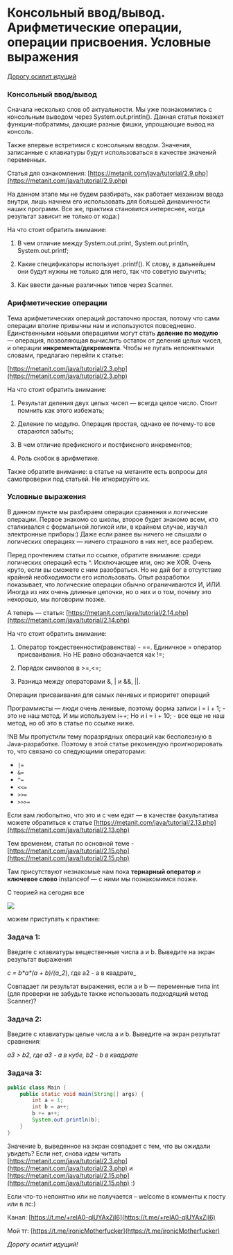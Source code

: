 Консольный ввод/вывод. Арифметические операции, операции присвоения. Условные выражения
=======================================================================================

[Дорогу осилит идущий](https://t.me/ViamSupervadetVadens)

### Консольный ввод/вывод

Сначала несколько слов об актуальности. Мы уже познакомились с консольным выводом через System.out.println(). Данная статья покажет функции-побратимы, дающие разные фишки, упрощающие вывод на консоль.

Также впервые встретимся с консольным вводом. Значения, записанные с клавиатуры будут использоваться в качестве значений переменных.

Статья для ознакомления: [https://metanit.com/java/tutorial/2.9.php](https://metanit.com/java/tutorial/2.9.php)

На данном этапе мы не будем разбирать, как работает механизм ввода внутри, лишь начнем его использовать для большей динамичности наших программ. Все же, практика становится интереснее, когда результат зависит не только от кода:)



На что стоит обратить внимание:

1. В чем отличие между System.out.print, System.out.println, System.out.printf;

2. Какие спецификаторы использует .printf(). К слову, в дальнейшем они будут нужны не только для него, так что советую выучить;

3. Как ввести данные различных типов через Scanner.



### Арифметические операции

Тема арифметических операций достаточно простая, потому что сами операции вполне привычны нам и используются повседневно. Единственными новыми операциями могут стать **деление по модулю** — операция, позволяющая вычислить остаток от деления целых чисел, и операции **инкремента**/**декремента**. Чтобы не пугать непонятными словами, предлагаю перейти к статье:

[https://metanit.com/java/tutorial/2.3.php](https://metanit.com/java/tutorial/2.3.php)



На что стоит обратить внимание:

1. Результат деления двух целых чисел — всегда целое число. Стоит помнить как этого избежать;

2. Деление по модулю. Операция простая, однако ее почему-то все стараются забыть;

3. В чем отличие префиксного и постфиксного инкрементов;

4. Роль скобок в арифметике.

Также обратите внимание: в статье на метаните есть вопросы для самопроверки под статьей. Не игнорируйте их.



### Условные выражения

В данном пункте мы разбираем операции сравнения и логические операции. Первое знакомо со школы, второе будет знакомо всем, кто сталкивался с формальной логикой или, в крайнем случае, изучал электронные приборы:) Даже если ранее вы ничего не слышали о логических операциях — ничего страшного в них нет, все разберем.

Перед прочтением статьи по ссылке, обратите внимание: среди логических операций есть ^. Исключающее или, оно же XOR. Очень круто, если вы сможете с ним разобраться. Но не дай бог в отсутствие крайней необходимости его использовать. Опыт разработки показывает, что логические операции обычно ограничиваются И, ИЛИ. Иногда из них очень длинные цепочки, но о них и о том, почему это нехорошо, мы поговорим позже.

А теперь — статья: [https://metanit.com/java/tutorial/2.14.php](https://metanit.com/java/tutorial/2.14.php)



На что стоит обратить внимание:

1. Оператор тождественности(равенства) - ==. Единичное = оператор присваивания. Но НЕ равно обозначается как !=;

2. Порядок символов в >=,<=;

3. Разница между операторами &, | и &&, ||.



Операции присваивания для самых ленивых и приоритет операций



Программисты — люди очень ленивые, поэтому форма записи i = i + 1; - это не наш метод. И мы используем i++; Но и i = i + 10; - все еще не наш метод, но об это в статье по ссылке ниже.

!NB Мы пропустили тему поразрядных операций как бесполезную в Java-разработке. Поэтому в этой статье рекомендую проигнорировать то, что связано со следующими операторами:

*   `|=`
*   `&=`
*   `^=`
*   `<<=`
*   `>>=`
*   `>>>=`

Если вам любопытно, что это и с чем едят — в качестве факультатива можете обратиться к статье [https://metanit.com/java/tutorial/2.13.php](https://metanit.com/java/tutorial/2.13.php)

Тем временем, статья по основной теме - [https://metanit.com/java/tutorial/2.15.php](https://metanit.com/java/tutorial/2.15.php)

Там присутствуют незнакомые нам пока **тернарный оператор** и **ключевое слово** instanceof — с ними мы познакомимся позже.



С теорией на сегодня все

![](/file/5003e64b44c40f5676efb.png)

можем приступать к практике:

### Задача 1:

Введите с клавиатуры вещественные числа a и b. Выведите на экран результат выражения

_c = b\*a\*(a + b)/(a_2_), где a2 - a в квадрате_

Совпадает ли результат выражения, если a и b — переменные типа int (для проверки не забудьте также использовать подходящий метод Scanner)?



### Задача 2:

Введите с клавиатуры целые числа a и b. Выведите на экран результат сравнения:

_a3 > b2, где a3 - a в кубе, b2 - b в квадрате_



### Задача 3:

```java
public class Main {
    public static void main(String[] args) {
        int a = 1;
        int b = a++;
        b += a++;
        System.out.println(b);
    }
}
```



Значение b, выведенное на экран совпадает с тем, что вы ожидали увидеть? Если нет, снова идем читать [https://metanit.com/java/tutorial/2.3.php](https://metanit.com/java/tutorial/2.3.php) и [https://metanit.com/java/tutorial/2.15.php](https://metanit.com/java/tutorial/2.15.php) :)



Если что-то непонятно или не получается – welcome в комменты к посту или в лс:)

Канал: [https://t.me/+relA0-qlUYAxZjI6](https://t.me/+relA0-qlUYAxZjI6)

Мой тг: [https://t.me/ironicMotherfucker](https://t.me/ironicMotherfucker)

_Дорогу осилит идущий!_

